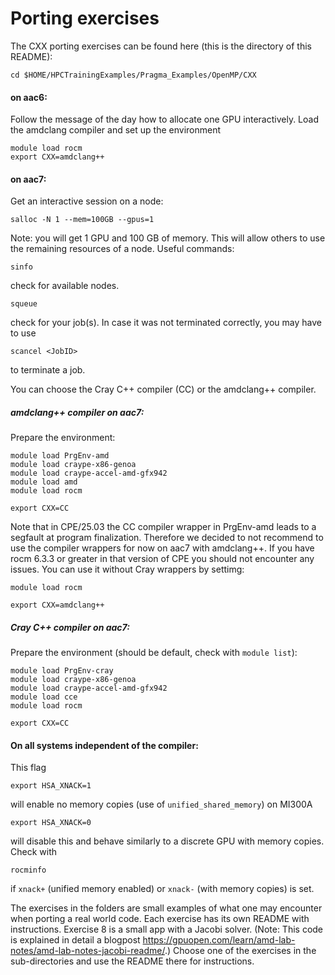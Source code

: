 
# Porting exercises
The CXX porting exercises can be found here (this is the directory of this README): 
```
cd $HOME/HPCTrainingExamples/Pragma_Examples/OpenMP/CXX
```
#### on aac6: 

Follow the message of the day how to allocate one GPU interactively.
Load the amdclang compiler and set up the environment 
```
module load rocm
export CXX=amdclang++
```
#### on aac7:
Get an interactive session on a node:
```
salloc -N 1 --mem=100GB --gpus=1
```
Note: you will get 1 GPU and 100 GB of memory. This will allow others to use the remaining resources of a node.
Useful commands:
```
sinfo
```
check for available nodes.
```
squeue
```
check for your job(s). In case it was not terminated correctly, you may have to use
```
scancel <JobID>
```
to terminate a job.

You can choose the Cray C++ compiler (CC) or the amdclang++ compiler.
##### amdclang++ compiler on aac7:
Prepare the environment:
```
module load PrgEnv-amd
module load craype-x86-genoa
module load craype-accel-amd-gfx942
module load amd
module load rocm
```
```
export CXX=CC
```
Note that in CPE/25.03 the CC compiler wrapper in PrgEnv-amd leads to a segfault at program finalization. Therefore we decided to not recommend to use the compiler wrappers for now on aac7 with amdclang++. If you have rocm 6.3.3 or greater in that version of CPE you should not encounter any issues. You can use it without Cray wrappers by settimg:
```
module load rocm
```
```
export CXX=amdclang++
```
##### Cray C++ compiler on aac7:
Prepare the environment (should be default, check with ```module list```):
```
module load PrgEnv-cray
module load craype-x86-genoa
module load craype-accel-amd-gfx942
module load cce
module load rocm
```
```
export CXX=CC
```
#### On all systems independent of the compiler:
This flag
```
export HSA_XNACK=1
```
will enable no memory copies (use of `unified_shared_memory`) on MI300A
```
export HSA_XNACK=0
```
will disable this and behave similarly to a discrete GPU with memory copies.
Check with
```
rocminfo
```
if ```xnack+``` (unified memory enabled) or ```xnack-``` (with memory copies) is set.

The exercises in the folders are small examples of what one may encounter when porting a real world code. 
Each exercise has its own README with instructions.
Exercise 8 is a small app with a Jacobi solver. (Note: This code is explained in detail a blogpost https://gpuopen.com/learn/amd-lab-notes/amd-lab-notes-jacobi-readme/.) 
Choose one of the exercises in the sub-directories and use the README there for instructions.
